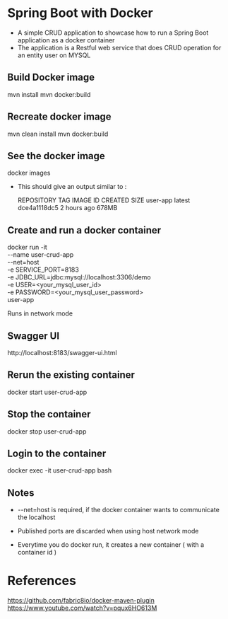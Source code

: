 
# Spring Boot with Docker

* A simple CRUD application to showcase how to run a Spring Boot application as a docker container
* The application is a Restful web service that does CRUD operation for an entity user on MYSQL 
	
## Build Docker image

mvn install
mvn docker:build

## Recreate docker image 

mvn clean install
mvn docker:build

## See the docker image

docker images

* This should give an output similar to :
	
	REPOSITORY          TAG                 IMAGE ID            CREATED             SIZE
	user-app            latest              dce4a1118dc5        2 hours ago         678MB

## Create and run a docker container 

docker run -it \
--name user-crud-app \
--net=host \
-e SERVICE_PORT=8183 \
-e JDBC_URL=jdbc:mysql://localhost:3306/demo \
-e USER=<your_mysql_user_id> \
-e PASSWORD=<your_mysql_user_password> \
user-app 

 Runs in network mode 

## Swagger UI

http://localhost:8183/swagger-ui.html

## Rerun the existing container

docker start user-crud-app

## Stop the container

docker stop user-crud-app

## Login to the container

docker exec -it user-crud-app bash

## Notes

* --net=host is required, if the docker container wants to communicate 
  the localhost

* Published ports are discarded when using host network mode 

* Everytime you do docker run, it creates a new container ( with a container id ) 

References
==========
https://github.com/fabric8io/docker-maven-plugin
https://www.youtube.com/watch?v=pqux6HO613M

